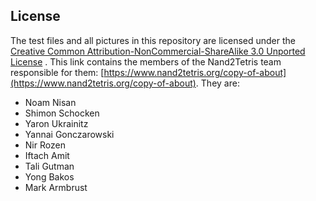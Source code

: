## License

The test files and all pictures in this repository are licensed under
the [Creative Common Attribution-NonCommercial-ShareAlike 3.0 Unported License](https://creativecommons.org/licenses/by-nc-sa/3.0/)
. This link contains the members of the Nand2Tetris team responsible for
them: [https://www.nand2tetris.org/copy-of-about](https://www.nand2tetris.org/copy-of-about). They are:

* Noam Nisan
* Shimon Schocken
* Yaron Ukrainitz
* Yannai Gonczarowski
* Nir Rozen
* Iftach Amit
* Tali Gutman
* Yong Bakos
* Mark Armbrust